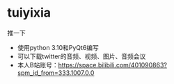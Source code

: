 # tuiyixia
推一下
* 使用python 3.10和PyQt6编写
* 可以下载twitter的音频、视频、图片、音频会议
* 本人B站账号：https://space.bilibili.com/401090863?spm_id_from=333.1007.0.0
